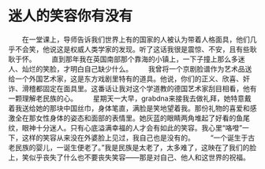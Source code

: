 # 迷人的笑容你有没有
　　在一堂课上，导师告诉我们世界上有的国家的人被认为带着人格面具，他们几乎不会笑，他说这是权威人类学家的发现。听了这话我很是震惊、不安，且有些耿耿于怀。 
　　直到那年我在英国南部那个靠海的小镇上，一下子撞上那么多迷人、灿烂的笑脸，才明白自己缺少什么。 
　　我曾将一个京剧脸谱作为艺术品送给一个外国艺术家，这是东方戏剧里特有的道具。他说，你们的正义、欣喜、奸诈、滑稽都固定在面具里。这番话让我对这个学道教的德国艺术家刮目相看，他有一颗理解老民族的心。 
　　星期天一大早，grabdna来接我去做礼拜，她特意戴着我送给她的那块中国丝巾，身体笔直，满脸是笑地望着我。那份礼物的喜爱和感激全在那女性身体的姿态和面部的表情里。她灰蓝的眼睛两角堆起了好看的鱼尾纹，眼神十分迷人。只有心底溢满幸福的人才会有如此的笑容。我心里“咯噔”一下，这样的笑容从来没在外婆脸上见过，我自己也是没有的。 
　　“一个诞生于古老民族的婴儿，一诞生便老了。”我是民族是太老了，太多难了，这映在了我们的脸上，笑似乎丧失了什么也不要丧失笑容——那是对自己、他人和这世界的祝福。
 